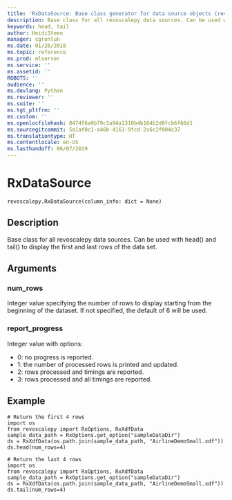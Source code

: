 ```yaml
---
title: 'RxDataSource: Base class generator for data source objects (revoscalepy)'
description: Base class for all revoscalepy data sources. Can be used with head() and tail() to display the first and last rows of the data set.
keywords: head, tail
author: HeidiSteen
manager: cgronlun
ms.date: 01/26/2018
ms.topic: reference
ms.prod: mlserver
ms.service: ''
ms.assetid: ''
ROBOTS: ''
audience: ''
ms.devlang: Python
ms.reviewer: ''
ms.suite: ''
ms.tgt_pltfrm: ''
ms.custom: ''
ms.openlocfilehash: 8474f6a9b79c1a94a1310b4b164b2d0fcb6f66d1
ms.sourcegitcommit: 5a1af0c1-a46b-4161-9fcd-2c6c2f004c37
ms.translationtype: HT
ms.contentlocale: en-US
ms.lasthandoff: 06/07/2019
---
```

# <a name="rxdatasource"></a>RxDataSource


 



```
revoscalepy.RxDataSource(column_info: dict = None)
```





## <a name="description"></a>Description

Base class for all revoscalepy data sources. Can be used with head() and tail() to display the first and last rows of the data set.


## <a name="arguments"></a>Arguments


### <a name="numrows"></a>num_rows

Integer value specifying the number of rows to display starting from the beginning of the dataset.
If not specified, the default of 6 will be used.


### <a name="reportprogress"></a>report_progress

Integer value with options:
* 0: no progress is reported.
* 1: the number of processed rows is printed and updated.
* 2: rows processed and timings are reported.
* 3: rows processed and all timings are reported.


## <a name="example"></a>Example



```
# Return the first 4 rows
import os
from revoscalepy import RxOptions, RxXdfData
sample_data_path = RxOptions.get_option("sampleDataDir")
ds = RxXdfData(os.path.join(sample_data_path, "AirlineDemoSmall.xdf"))
ds.head(num_rows=4)

# Return the last 4 rows
import os
from revoscalepy import RxOptions, RxXdfData
sample_data_path = RxOptions.get_option("sampleDataDir")
ds = RxXdfData(os.path.join(sample_data_path, "AirlineDemoSmall.xdf"))
ds.tail(num_rows=4)
```

